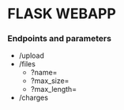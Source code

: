 # FLASK WEBAPP 

### Endpoints and parameters
- /upload
- /files 
    - ?name=
    - ?max_size=
    - ?max_length=
- /charges
